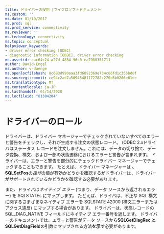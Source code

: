 ```yaml
---
title: ドライバーの役割 |マイクロソフトドキュメント
ms.custom: ''
ms.date: 01/19/2017
ms.prod: sql
ms.prod_service: connectivity
ms.reviewer: ''
ms.technology: connectivity
ms.topic: conceptual
helpviewer_keywords:
- driver error checking [ODBC]
- diagnostic information [ODBC], driver error checking
ms.assetid: cac64c24-a27d-4884-96c0-ea7988351711
author: David-Engel
ms.author: v-daenge
ms.openlocfilehash: 8c683d990aaa3fd6892369e734c06fd1c356bd0f
ms.sourcegitcommit: ce94c2ad7a50945481172782c270b5b0206e61de
ms.translationtype: MT
ms.contentlocale: ja-JP
ms.lasthandoff: 04/14/2020
ms.locfileid: "81304284"
---
```

# <a name="role-of-the-driver"></a>ドライバーのロール
ドライバーは、ドライバー マネージャーでチェックされていないすべてのエラーと警告をチェックし、それが生成する注文の状態レコード。 (ODBC 2.*x*ドライバはステータス レコードを注文しません。これには、データの切り捨て、データ変換、構文、および一部の状態遷移におけるエラーと警告が含まれます。 ドライバーは、エラーと警告を部分的にチェックドライバー マネージャーでチェックすることもできます。 たとえば、ドライバー マネージャーは **、SQLSetPos**の*操作*の値が有効かどうかを確認するがドライバーは、ドライバーがサポートされているかどうかを確認する必要があります。  
  
 また、ドライバは*ネイティブ エラー* (つまり、データ ソースから返されるエラー) を SQLSTATEs にマップします。 たとえば、ドライバは、不正な SQL 構文に関するさまざまなネイティブ エラーを SQLSTATE 42000 (構文エラーまたはアクセス違反) にマップする場合があります。 ドライバーは、状態レコードのSQL_DIAG_NATIVE フィールドにネイティブ エラー番号を返します。 ドライバーのドキュメントでは、エラーと警告がデータ ソースから**SQLGetDiagRec と SQLGetDiagField**の引数にマップされる方法**を示す**必要があります。
